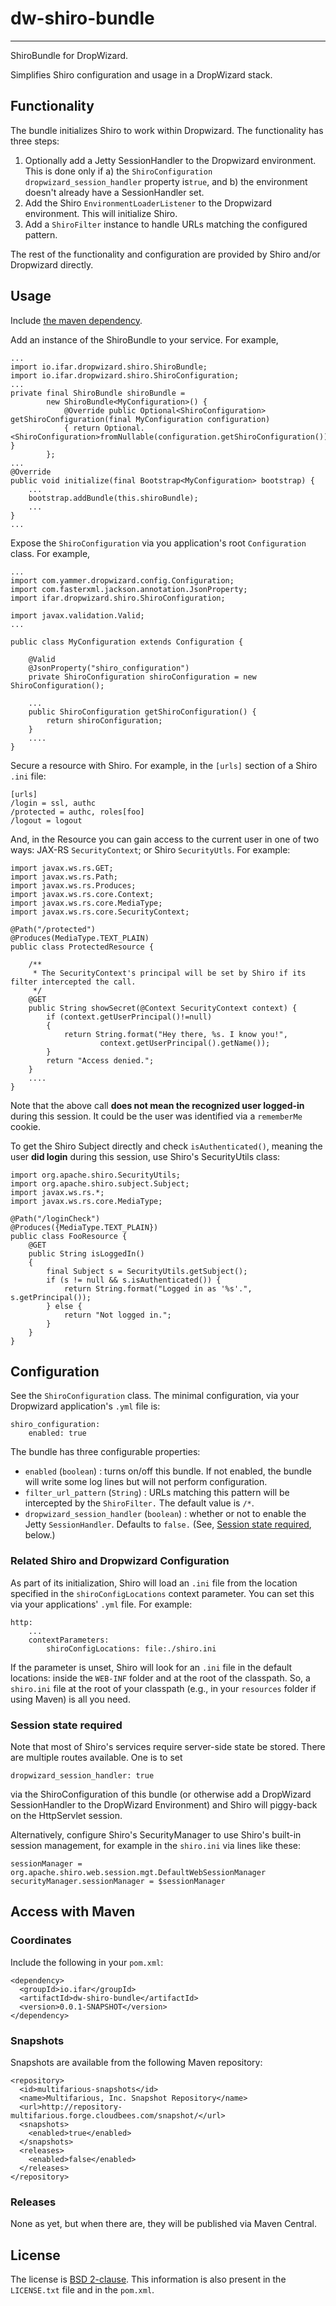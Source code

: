 # dw-shiro-bundle
----

ShiroBundle for DropWizard.

Simplifies Shiro configuration and usage in a DropWizard stack.

## Functionality

The bundle initializes Shiro to work within Dropwizard.  The functionality has three steps:

1. Optionally add a Jetty SessionHandler to the Dropwizard environment.  This is done only if a) the `ShiroConfiguration` `dropwizard_session_handler` property is`true`, and b) the environment doesn't already have a SessionHandler set.
2. Add the Shiro `EnvironmentLoaderListener` to the Dropwizard environment.  This will initialize Shiro.
3. Add a `ShiroFilter` instance to handle URLs matching the configured pattern.

The rest of the functionality and configuration are provided by Shiro and/or Dropwizard directly.

## Usage

Include [the maven dependency](#access-with-maven).

Add an instance of the ShiroBundle to your service. For example,

    ...
    import io.ifar.dropwizard.shiro.ShiroBundle;
    import io.ifar.dropwizard.shiro.ShiroConfiguration;
    ...
    private final ShiroBundle shiroBundle =
            new ShiroBundle<MyConfiguration>() {
                @Override public Optional<ShiroConfiguration> getShiroConfiguration(final MyConfiguration configuration)
                { return Optional.<ShiroConfiguration>fromNullable(configuration.getShiroConfiguration()); }
            };
    ...
    @Override
    public void initialize(final Bootstrap<MyConfiguration> bootstrap) {
        ...
        bootstrap.addBundle(this.shiroBundle);
        ...
    }
    ...

Expose the `ShiroConfiguration` via you application's root `Configuration` class.  For example,

    ...
    import com.yammer.dropwizard.config.Configuration;
    import com.fasterxml.jackson.annotation.JsonProperty;
    import ifar.dropwizard.shiro.ShiroConfiguration;

    import javax.validation.Valid;
    ...

    public class MyConfiguration extends Configuration {

        @Valid
        @JsonProperty("shiro_configuration")
        private ShiroConfiguration shiroConfiguration = new ShiroConfiguration();

        ...
        public ShiroConfiguration getShiroConfiguration() {
            return shiroConfiguration;
        }
        ....
    }

Secure a resource with Shiro.  For example, in the `[urls]` section of a Shiro `.ini` file:

    [urls]
    /login = ssl, authc
    /protected = authc, roles[foo]
    /logout = logout

And, in the Resource you can gain access to the current user in one of two ways: JAX-RS `SecurityContext`; or Shiro `SecurityUtls`.  For example:

    import javax.ws.rs.GET;
    import javax.ws.rs.Path;
    import javax.ws.rs.Produces;
    import javax.ws.rs.core.Context;
    import javax.ws.rs.core.MediaType;
    import javax.ws.rs.core.SecurityContext;

    @Path("/protected")
    @Produces(MediaType.TEXT_PLAIN)
    public class ProtectedResource {

        /**
         * The SecurityContext's principal will be set by Shiro if its filter intercepted the call.
         */
        @GET
        public String showSecret(@Context SecurityContext context) {
            if (context.getUserPrincipal()!=null)
            {
                return String.format("Hey there, %s. I know you!",
                        context.getUserPrincipal().getName());
            }
            return "Access denied.";
        }
        ....
    }

Note that the above call **does not mean the recognized user logged-in** during this session.  It could be the user was identified via a `rememberMe` cookie.

To get the Shiro Subject directly and check `isAuthenticated()`, meaning the user **did login** during this session, use Shiro's SecurityUtils class:

    import org.apache.shiro.SecurityUtils;
    import org.apache.shiro.subject.Subject;
    import javax.ws.rs.*;
    import javax.ws.rs.core.MediaType;

    @Path("/loginCheck")
    @Produces({MediaType.TEXT_PLAIN})
    public class FooResource {
        @GET
        public String isLoggedIn()
        {
            final Subject s = SecurityUtils.getSubject();
            if (s != null && s.isAuthenticated()) {
                return String.format("Logged in as '%s'.", s.getPrincipal());
            } else {
                return "Not logged in.";
            }
        }
    }


## Configuration

See the `ShiroConfiguration` class.  The minimal configuration, via your Dropwizard application's `.yml` file is:

    shiro_configuration:
        enabled: true

The bundle has three configurable properties:

* `enabled` (`boolean`) : turns on/off this bundle.  If not enabled, the bundle will write some log lines but will not perform configuration.
* `filter_url_pattern` (`String`) : URLs matching this pattern will be intercepted by the `ShiroFilter.`  The default value is `/*`.
* `dropwizard_session_handler` (`boolean`) : whether or not to enable the Jetty `SessionHandler`.  Defaults to `false.`  (See, [Session state required](#session-state-required), below.)

### Related Shiro and Dropwizard Configuration

As part of its initialization, Shiro will load an `.ini` file from the location specified in the `shiroConfigLocations` context parameter.  You can set this via your applications' `.yml` file.  For example:

    http:
        ...
        contextParameters:
            shiroConfigLocations: file:./shiro.ini

If the parameter is unset, Shiro will look for an `.ini` file in the default locations: inside the `WEB-INF` folder and at the root of the classpath.  So, a `shiro.ini` file at the root of your classpath (e.g., in your `resources` folder if using Maven) is all you need.


### Session state required

Note that most of Shiro's services require server-side state be stored.  There are multiple routes available.  One is to set

    dropwizard_session_handler: true

via the ShiroConfiguration of this bundle (or otherwise add a DropWizard SessionHandler to the DropWizard Environment) and Shiro will piggy-back on the HttpServlet session.  

Alternatively, configure Shiro's SecurityManager to use Shiro's built-in session management, for example in the `shiro.ini` via lines like these:

    sessionManager = org.apache.shiro.web.session.mgt.DefaultWebSessionManager
    securityManager.sessionManager = $sessionManager

## Access with Maven

### Coordinates

Include the following in your `pom.xml`:

    <dependency>
      <groupId>io.ifar</groupId>
      <artifactId>dw-shiro-bundle</artifactId>
      <version>0.0.1-SNAPSHOT</version>
    </dependency>

### Snapshots

Snapshots are available from the following Maven repository:

    <repository>
      <id>multifarious-snapshots</id>
      <name>Multifarious, Inc. Snapshot Repository</name>
      <url>http://repository-multifarious.forge.cloudbees.com/snapshot/</url>
      <snapshots>
        <enabled>true</enabled>
      </snapshots>
      <releases>
        <enabled>false</enabled>
      </releases>
    </repository>

### Releases

None as yet, but when there are, they will be published via Maven Central.

## License

The license is [BSD 2-clause](http://opensource.org/licenses/BSD-2-Clause).  This information is also present in the `LICENSE.txt` file and in the `pom.xml`.
